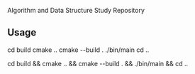 Algorithm and Data Structure Study Repository

<h2>Usage</h2>

cd build
cmake ..
cmake --build . 
./bin/main
cd ..

cd build && cmake .. && cmake --build . && ./bin/main && cd ..
